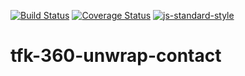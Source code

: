 [![Build Status](https://travis-ci.org/telemark/tfk-360-unwrap-contact.svg?branch=master)](https://travis-ci.org/telemark/tfk-360-unwrap-contact)
[![Coverage Status](https://coveralls.io/repos/telemark/tfk-360-unwrap-contact/badge.svg?branch=master&service=github)](https://coveralls.io/github/telemark/tfk-360-unwrap-contact?branch=master)
[![js-standard-style](https://img.shields.io/badge/code%20style-standard-brightgreen.svg?style=flat)](https://github.com/feross/standard)
# tfk-360-unwrap-contact

